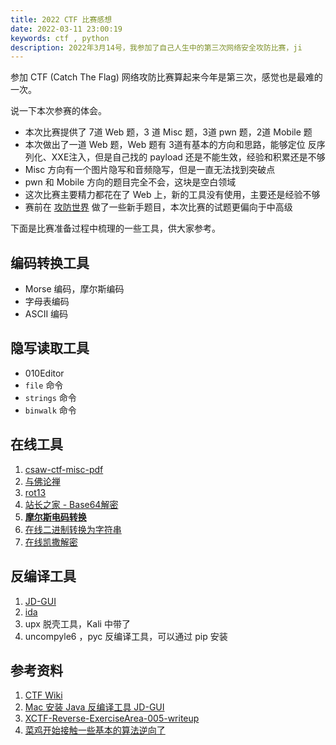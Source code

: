 ```yaml
---
title: 2022 CTF 比赛感想
date: 2022-03-11 23:00:19
keywords: ctf , python
description: 2022年3月14号，我参加了自己人生中的第三次网络安全攻防比赛，ji
---
```


参加 CTF (Catch The Flag) 网络攻防比赛算起来今年是第三次，感觉也是最难的一次。

说一下本次参赛的体会。

* 本次比赛提供了 7道 Web 题，3 道 Misc 题，3道 pwn 题，2道 Mobile 题
* 本次做出了一道 Web 题，Web 题有 3道有基本的方向和思路，能够定位 反序列化、XXE注入，但是自己找的 payload 还是不能生效，经验和积累还是不够
* Misc 方向有一个图片隐写和音频隐写，但是一直无法找到突破点
* pwn 和 Mobile 方向的题目完全不会，这块是空白领域
* 这次比赛主要精力都花在了 Web 上，新的工具没有使用，主要还是经验不够
* 赛前在 [攻防世界](https://adworld.xctf.org.cn/) 做了一些新手题目，本次比赛的试题更偏向于中高级

下面是比赛准备过程中梳理的一些工具，供大家参考。

## 编码转换工具

* Morse 编码，摩尔斯编码
* 字母表编码
* ASCII 编码

## 隐写读取工具

* 010Editor
* `file` 命令
* `strings` 命令
* `binwalk` 命令

## 在线工具

1. [csaw-ctf-misc-pdf](https://blog.csdn.net/Claming_D/article/details/106301645)
2. [与佛论禅](https://www.keyfc.net/bbs/tools/tudoucode.aspx)
2. [rot13](https://rot13.com/)
2. [站长之家 - Base64解密](https://tool.chinaz.com/tools/base64.aspx)
2. [**摩尔斯电码转换**](http://www.zhongguosou.com/zonghe/moersicodeconverter.aspx)
2. [在线二进制转换为字符串](http://1818288.com/o/?id=Mzky)
2. [在线凯撒解密](http://www.metools.info/code/c70.html)

## 反编译工具

1. [JD-GUI](http://java-decompiler.github.io/)
2. [ida](https://www.hex-rays.com/ida-free/#download)
3. upx 脱壳工具，Kali 中带了
3. uncompyle6 ，pyc 反编译工具，可以通过 pip 安装

## 参考资料

1. [CTF Wiki](https://ctf-wiki.org)
1. [Mac 安装 Java 反编译工具 JD-GUI](https://blog.csdn.net/qq_37958845/article/details/121703791)
1. [XCTF-Reverse-ExerciseArea-005-writeup](https://blog.csdn.net/qq_35056292/article/details/98025948)
1. [菜鸡开始接触一些基本的算法逆向了](https://www.cnblogs.com/nmlwh/p/13415178.html)
